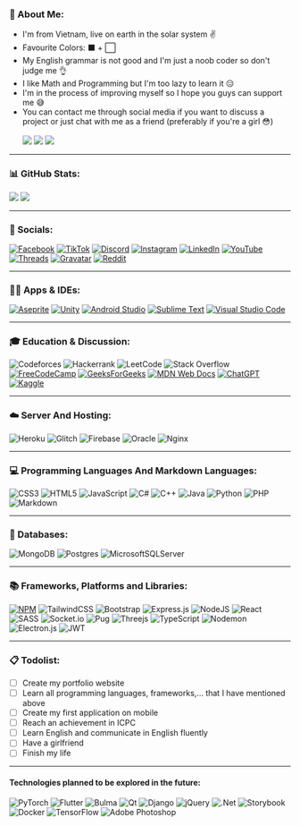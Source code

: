 ### 🐧 About Me:
* I'm from Vietnam, live on earth in the solar system ✌
* Favourite Colors: ⬛ + ⬜
* My English grammar is not good and I'm just a noob coder so don't judge me 👌 
* I like Math and Programming but I'm too lazy to learn it 😑
* I'm in the process of improving myself so I hope you guys can support me 😅
* You can contact me through social media if you want to discuss a project or just chat with me as a friend (preferably if you're a girl 😳)
<br/> <br/>
[![](https://visitcount.itsvg.in/api?id=Tcoder206&icon=5&color=12)](https://visitcount.itsvg.in)
![](https://img.shields.io/badge/Sad_Boy-Misses_You-fff.svg)
![](https://img.shields.io/badge/100875032141_vietinbank-darkgreen.svg)
---
### 📊 GitHub Stats:
<!--- ![](https://github-readme-stats.vercel.app/api?username=Tcoder206&theme=dark&hide_border=false&include_all_commits=false&count_private=false) --->
![](https://github-readme-streak-stats.herokuapp.com/?user=Tcoder206&theme=dark&hide_border=false)
![](https://github-readme-stats.vercel.app/api/top-langs/?username=Tcoder206&theme=dark&hide_border=false&include_all_commits=false&count_private=false&layout=compact)

---
### 👥 Socials: 
[![Facebook](https://img.shields.io/badge/Facebook-%231877F2.svg?logo=Facebook&logoColor=white)](https://www.facebook.com/mtris2kar6/) 
[![TikTok](https://img.shields.io/badge/TikTok-%23000000.svg?logo=TikTok&logoColor=white)](https://www.tiktok.com/@mtrisdpad) 
[![Discord](https://img.shields.io/badge/Discord-%235865F2.svg?logo=discord&logoColor=white)](https://discord.gg/fW7EfZpmxH)
[![Instagram](https://img.shields.io/badge/Instagram-%23E4405F.svg?logo=Instagram&logoColor=white)](https://www.instagram.com/mtris.pks/)
[![LinkedIn](https://img.shields.io/badge/linkedin-%230077B5.svg?logo=linkedin&logoColor=white)](https://www.linkedin.com/in/lê-nguyễn-minh-trí-114b58311?utm_source=share&utm_campaign=share_via&utm_content=profile)
[![YouTube](https://img.shields.io/badge/YouTube-%23FF0000.svg?logo=YouTube&logoColor=white)](https://www.youtube.com/@deverycode)
[![Threads](https://img.shields.io/badge/Threads-000000?logo=Threads&logoColor=white)](https://www.threads.net/@mtris.pks)
[![Gravatar](https://img.shields.io/badge/gravatar-blue?logo=Gravatar&logoColor=white)](https://gravatar.com/lnmtris)
[![Reddit](https://img.shields.io/badge/Reddit-%23FF4500.svg?logo=Reddit&logoColor=white)](https://www.reddit.com/user/lnmtreese/)
<!--- ![X](https://img.shields.io/badge/X-%23000000.svg?logo=X&logoColor=white)
![Telegram](https://img.shields.io/badge/Telegram-2CA5E0?logo=telegram&logoColor=white) --->

---
### 👨‍💻 Apps & IDEs:
[![Aseprite](https://img.shields.io/badge/Aseprite-FFFFFF?logo=Aseprite&logoColor=#7D929E)](https://www.aseprite.org/)
[![Unity](https://img.shields.io/badge/unity-%23000000.svg?logo=unity&logoColor=white)](https://unity.com/)
[![Android Studio](https://img.shields.io/badge/android%20studio-346ac1?logo=android%20studio&logoColor=white)](https://developer.android.com/studio)
[![Sublime Text](https://img.shields.io/badge/sublime_text-%23575757.svg?logo=sublime-text&logoColor=important)](https://www.sublimetext.com/)
[![Visual Studio Code](https://img.shields.io/badge/Visual%20Studio%20Code-0078d7.svg?logo=visual-studio-code&logoColor=white)](https://code.visualstudio.com/)
<!--- ![Steam](https://img.shields.io/badge/steam-%23000000.svg?logo=steam&logoColor=white) --->

---
### 🎓 Education & Discussion: 
![Codeforces](https://img.shields.io/badge/Codeforces-445f9d?logo=Codeforces&logoColor=white)
![Hackerrank](https://img.shields.io/badge/-Hackerrank-2EC866?logo=HackerRank&logoColor=white)
![LeetCode](https://img.shields.io/badge/LeetCode-000000?logo=LeetCode&logoColor=#d16c06)
![Stack Overflow](https://img.shields.io/badge/-Stackoverflow-FE7A16?logo=stack-overflow&logoColor=white)
[![FreeCodeCamp](https://img.shields.io/badge/Freecodecamp-%23123.svg?logo=freecodecamp&logoColor=green)](https://www.freecodecamp.org/)
[![GeeksForGeeks](https://img.shields.io/badge/GeeksforGeeks-gray?logo=geeksforgeeks&logoColor=35914c)](https://www.geeksforgeeks.org/)
[![MDN Web Docs](https://img.shields.io/badge/MDN_Web_Docs-black?logo=mdnwebdocs&logoColor=white)](https://developer.mozilla.org/en-US/)
[![ChatGPT](https://img.shields.io/badge/chatGPT-74aa9c?logo=openai&logoColor=white)](https://chatgpt.com/)
[![Kaggle](https://img.shields.io/badge/Kaggle-035a7d?logo=kaggle&logoColor=white)](https://www.kaggle.com/lnmtris)
<!--- ![HackerEarth](https://img.shields.io/badge/HackerEarth-%232C3454.svg?style=for-the-badge&logo=HackerEarth&logoColor=Blue) ---> 
---
### ☁️ Server And Hosting:
![Heroku](https://img.shields.io/badge/heroku-%23430098.svg?logo=heroku&logoColor=white)
![Glitch](https://img.shields.io/badge/glitch-%233333FF.svg?logo=glitch&logoColor=white)
![Firebase](https://img.shields.io/badge/firebase-a08021?logo=firebase&logoColor=ffcd34)
![Oracle](https://img.shields.io/badge/Oracle-F80000?logo=oracle&logoColor=white)
![Nginx](https://img.shields.io/badge/nginx-%23009639.svg?logo=nginx&logoColor=white)

---
### 💻 Programming Languages And Markdown Languages:
![CSS3](https://img.shields.io/badge/css3-%231572B6.svg?style=for-the-badge&logo=css3&logoColor=white) ![HTML5](https://img.shields.io/badge/html5-%23E34F26.svg?style=for-the-badge&logo=html5&logoColor=white) ![JavaScript](https://img.shields.io/badge/javascript-%23323330.svg?style=for-the-badge&logo=javascript&logoColor=%23F7DF1E)
![C#](https://img.shields.io/badge/c%23-%23239120.svg?style=for-the-badge&logo=csharp&logoColor=white)
![C++](https://img.shields.io/badge/c++-%2300599C.svg?style=for-the-badge&logo=c%2B%2B&logoColor=white)
![Java](https://img.shields.io/badge/java-%23ED8B00.svg?style=for-the-badge&logo=openjdk&logoColor=white)
![Python](https://img.shields.io/badge/python-3670A0?style=for-the-badge&logo=python&logoColor=ffdd54)
![PHP](https://img.shields.io/badge/php-%23777BB4.svg?style=for-the-badge&logo=php&logoColor=white)
![Markdown](https://img.shields.io/badge/markdown-%23000000.svg?style=for-the-badge&logo=markdown&logoColor=white)

---
### 💾 Databases:
![MongoDB](https://img.shields.io/badge/MongoDB-%234ea94b.svg?style=for-the-badge&logo=mongodb&logoColor=white) 
![Postgres](https://img.shields.io/badge/postgres-%23316192.svg?style=for-the-badge&logo=postgresql&logoColor=white)
![MicrosoftSQLServer](https://img.shields.io/badge/Microsoft%20SQL%20Server-CC2927?style=for-the-badge&logo=microsoft%20sql%20server&logoColor=white)
<!--- ![Redis](https://img.shields.io/badge/redis-%23DD0031.svg?style=for-the-badge&logo=redis&logoColor=white) --->
<!--- ![ApacheCassandra](https://img.shields.io/badge/cassandra-%231287B1.svg?style=for-the-badge&logo=apache-cassandra&logoColor=white) --->

---
### 📚 Frameworks, Platforms and Libraries:
[![NPM](https://img.shields.io/badge/NPM-%23CB3837.svg?style=for-the-badge&logo=npm&logoColor=white)](https://www.npmjs.com/~tcoder2k6)
![TailwindCSS](https://img.shields.io/badge/tailwindcss-%2338B2AC.svg?style=for-the-badge&logo=tailwind-css&logoColor=white)
![Bootstrap](https://img.shields.io/badge/bootstrap-%23563D7C.svg?style=for-the-badge&logo=bootstrap&logoColor=white)
![Express.js](https://img.shields.io/badge/express.js-%23404d59.svg?style=for-the-badge&logo=express&logoColor=%2361DAFB)
![NodeJS](https://img.shields.io/badge/node.js-6DA55F?style=for-the-badge&logo=node.js&logoColor=white)
![React](https://img.shields.io/badge/react-%2320232a.svg?style=for-the-badge&logo=react&logoColor=%2361DAFB)
![SASS](https://img.shields.io/badge/SASS-hotpink.svg?style=for-the-badge&logo=SASS&logoColor=white)
![Socket.io](https://img.shields.io/badge/Socket.io-black?style=for-the-badge&logo=socket.io&badgeColor=010101)
![Pug](https://img.shields.io/badge/Pug-FFF?style=for-the-badge&logo=pug&logoColor=A86454)
![Threejs](https://img.shields.io/badge/threejs-black?style=for-the-badge&logo=three.js&logoColor=white)
![TypeScript](https://img.shields.io/badge/typescript-%23007ACC.svg?style=for-the-badge&logo=typescript&logoColor=white) 
![Nodemon](https://img.shields.io/badge/NODEMON-%23323330.svg?style=for-the-badge&logo=nodemon&logoColor=%BBDEAD)
![Electron.js](https://img.shields.io/badge/Electron-191970?style=for-the-badge&logo=Electron&logoColor=white)
![JWT](https://img.shields.io/badge/JWT-black?style=for-the-badge&logo=JSON%20web%20tokens)

---
### 📋 Todolist:
- [ ] Create my portfolio website
- [ ] Learn all programming languages, frameworks,... that I have mentioned above
- [ ] Create my first application on mobile
- [ ] Reach an achievement in ICPC
- [ ] Learn English and communicate in English fluently
- [ ] Have a girlfriend
- [ ] Finish my life

---

#### Technologies planned to be explored in the future: 
![PyTorch](https://img.shields.io/badge/PyTorch-%23EE4C2C.svg?style=flat-square&logo=PyTorch&logoColor=white)
![Flutter](https://img.shields.io/badge/Flutter-%2302569B.svg?style=flat-square&logo=Flutter&logoColor=white) ![Bulma](https://img.shields.io/badge/bulma-00D0B1?style=flat-square&logo=bulma&logoColor=white) ![Qt](https://img.shields.io/badge/Qt-%23217346.svg?style=flat-square&logo=Qt&logoColor=white) ![Django](https://img.shields.io/badge/django-%23092E20.svg?style=flat-square&logo=django&logoColor=white) ![jQuery](https://img.shields.io/badge/jquery-%230769AD.svg?style=flat-square&logo=jquery&logoColor=white) ![.Net](https://img.shields.io/badge/.NET-5C2D91?style=flat-square&logo=.net&logoColor=white) ![Storybook](https://img.shields.io/badge/-Storybook-FF4785?style=flat-square&logo=storybook&logoColor=white) ![Docker](https://img.shields.io/badge/docker-%230db7ed.svg?style=flat-square&logo=docker&logoColor=white) ![TensorFlow](https://img.shields.io/badge/TensorFlow-%23FF6F00.svg?style=flat-square&logo=TensorFlow&logoColor=white) ![Adobe Photoshop](https://img.shields.io/badge/adobe%20photoshop-%2331A8FF.svg?style=flat-square&logo=adobe%20photoshop&logoColor=white)


